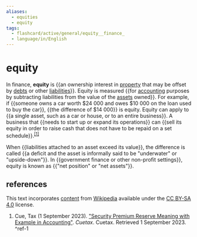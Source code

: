 ```yaml
---
aliases:
  - equities
  - equity
tags:
  - flashcard/active/general/equity__finance_
  - language/in/English
---
```


# equity

In finance, __equity__ is {{an ownership interest in [property](property.md) that may be offset by [debts](debt.md) or other [liabilities](liability%20(financial%20accounting).md)}}. Equity is measured {{for [accounting](accounting.md) purposes by subtracting liabilities from the value of the [assets](asset.md) owned}}. For example, if {{someone owns a car worth $24&nbsp;000 and owes $10&nbsp;000 on the loan used to buy the car}}, {{the difference of $14&nbsp;000}} is equity. Equity can apply to {{a single asset, such as a car or house, or to an entire business}}. A business that {{needs to start up or expand its operations}} can {{sell its equity in order to raise cash that does not have to be repaid on a set schedule}}.<sup>[\[1\]](#^ref-1)</sup> <!--SR:!2024-10-03,11,270!2024-11-08,39,290!2024-10-08,16,290!2024-10-08,16,290!2024-10-02,13,270!2024-10-06,14,290!2024-10-09,17,290-->

When {{liabilities attached to an asset exceed its value}}, the difference is called {{a deficit and the asset is informally said to be "underwater" or "upside-down"}}. In {{government finance or other non-profit settings}}, equity is known as {{"net position" or "net assets"}}. <!--SR:!2024-10-06,14,290!2024-10-09,17,290!2024-10-05,13,290!2024-10-07,15,290-->

## references

This text incorporates [content](https://en.wikipedia.org/wiki/equity_(finance)) from [Wikipedia](Wikipedia.md) available under the [CC BY-SA 4.0](https://creativecommons.org/licenses/by-sa/4.0/) license.

1. Cue, Tax (1 September 2023). ["Security Premium Reserve Meaning with Example in Accounting"](https://www.cuetax.in/security-premium-reserve-meaning-with-example-in-accounting/). _Cuetax_. Cuetax. Retrieved 1 September 2023. <a id="^ref-1"></a>^ref-1
